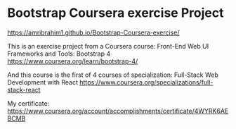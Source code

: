 # Bootstrap Coursera exercise Project

https://amribrahim1.github.io/Bootstrap-Coursera-exercise/

This is an exercise project from a Coursera course: Front-End Web UI Frameworks and Tools: Bootstrap 4
https://www.coursera.org/learn/bootstrap-4/

And this course is the first of 4 courses of specialization: Full-Stack Web Development with React
https://www.coursera.org/specializations/full-stack-react

My certificate:
https://www.coursera.org/account/accomplishments/certificate/4WYRK6AEBCMB
